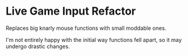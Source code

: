 # Live Game Input Refactor

Replaces big knarly mouse functions with small moddable ones.

I'm not entirely happy with the initial way functions fell apart, so it may undergo drastic changes.
